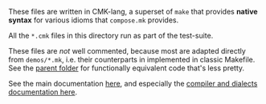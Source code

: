 These files are written in CMK-lang, a superset of `make` that provides **native syntax** for various idioms that `compose.mk` provides.

All the `*.cmk` files in this directory run as part of the test-suite.

These files are *not* well commented, because most are adapted directly from `demos/*.mk`, i.e. their counterparts in implemented in classic Makefile.  See the [parent folder](../) for functionally equivalent code that's less pretty.

See the main documentation [here](https://robot-wranglers.github.io/compose.mk/), and especially the [compiler and dialects documentation here](https://robot-wranglers.github.io/compose.mk/compiler).
